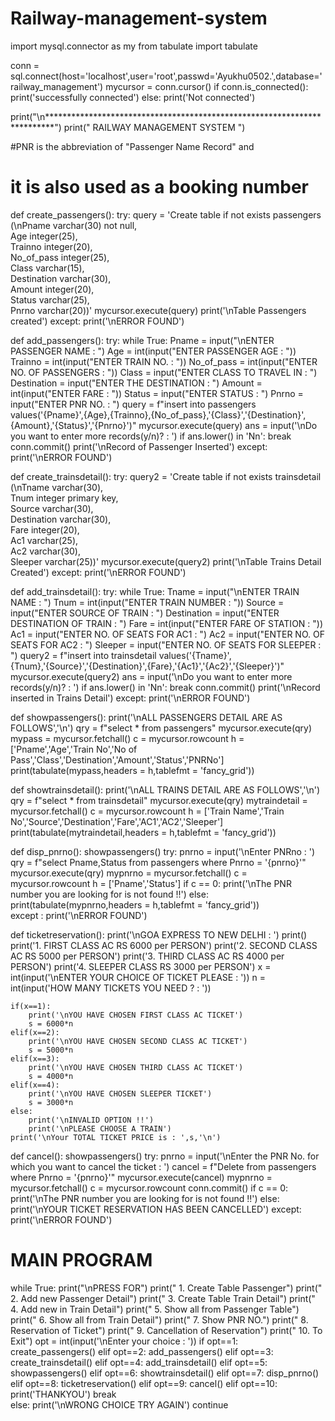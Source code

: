 # Railway-management-system
import mysql.connector as my
from tabulate import tabulate


conn = sql.connect(host='localhost',user='root',passwd='Ayukhu0502.',database='railway_management')
mycursor = conn.cursor() 
if conn.is_connected():
    print('successfully connected')
else:
    print('Not connected')

print("\n*************************************************************************")
print("                     RAILWAY MANAGEMENT SYSTEM         ")


#PNR is the abbreviation of "Passenger Name Record" and
# it is also used as a booking number
def create_passengers():
    try:
        query = 'Create table if not exists passengers\
                 (\nPname varchar(30) not null,\
                  Age integer(25),\
                  Trainno integer(20),\
                  No_of_pass integer(25),\
                  Class varchar(15),\
                  Destination varchar(30),\
                  Amount integer(20),\
                  Status varchar(25),\
                  Pnrno varchar(20))'
        mycursor.execute(query)
        print('\nTable Passengers created')
    except:
        print('\nERROR FOUND')


def add_passengers():
    try:
        while True:
            Pname = input("\nENTER PASSENGER NAME : ")
            Age = int(input("ENTER PASSENGER AGE : "))
            Trainno = int(input("ENTER TRAIN NO. : "))
            No_of_pass = int(input("ENTER NO. OF PASSENGERS : "))
            Class = input("ENTER CLASS TO TRAVEL IN : ")
            Destination = input("ENTER THE DESTINATION : ")
            Amount = int(input("ENTER FARE : "))
            Status = input("ENTER STATUS : ")
            Pnrno = input("ENTER PNR NO. : ")
            query = f"insert into passengers values('{Pname}',{Age},{Trainno},{No_of_pass},'{Class}','{Destination}',{Amount},'{Status}','{Pnrno}')"
            mycursor.execute(query)
            ans = input('\nDo you want to enter more records(y/n)? : ')
            if ans.lower() in 'Nn':
                break
        conn.commit()
        print('\nRecord of Passenger Inserted')
    except:
        print('\nERROR FOUND')
            

def create_trainsdetail():
    try:
        query2 = 'Create table if not exists trainsdetail\
                  (\nTname varchar(30),\
                   Tnum integer primary key,\
                   Source varchar(30),\
                   Destination varchar(30),\
                   Fare integer(20),\
                   Ac1 varchar(25),\
                   Ac2 varchar(30),\
                   Sleeper varchar(25))'
        mycursor.execute(query2)
        print('\nTable Trains Detail Created')
    except:
        print('\nERROR FOUND')


def add_trainsdetail():
    try:
        while True:
            Tname = input("\nENTER TRAIN NAME : ")
            Tnum = int(input("ENTER TRAIN NUMBER : "))
            Source = input("ENTER SOURCE OF TRAIN : ")
            Destination = input("ENTER DESTINATION OF TRAIN : ")
            Fare = int(input("ENTER FARE OF STATION : "))
            Ac1 = input("ENTER NO. OF SEATS FOR AC1 : ")
            Ac2 = input("ENTER NO. OF SEATS FOR AC2 : ")
            Sleeper = input("ENTER NO. OF SEATS FOR SLEEPER : ")
            query2 = f"insert into trainsdetail values('{Tname}',{Tnum},'{Source}','{Destination}',{Fare},'{Ac1}','{Ac2}','{Sleeper}')"
            mycursor.execute(query2)
            ans = input('\nDo you want to enter more records(y/n)? : ')
            if ans.lower() in 'Nn':
                break
        conn.commit()
        print('\nRecord inserted in Trains Detail')
    except:
        print('\nERROR FOUND')


def showpassengers():
    print('\nALL PASSENGERS DETAIL ARE AS FOLLOWS','\n')
    qry = f"select * from passengers" 
    mycursor.execute(qry)
    mypass = mycursor.fetchall()
    c = mycursor.rowcount
    h = ['Pname','Age','Train No','No of Pass','Class','Destination','Amount','Status','PNRNo']
    print(tabulate(mypass,headers = h,tablefmt = 'fancy_grid'))


def showtrainsdetail():
    print('\nALL TRAINS DETAIL ARE AS FOLLOWS','\n')
    qry = f"select * from trainsdetail" 
    mycursor.execute(qry)
    mytraindetail = mycursor.fetchall()
    c = mycursor.rowcount
    h = ['Train Name','Train No','Source','Destination','Fare','AC1','AC2','Sleeper']
    print(tabulate(mytraindetail,headers = h,tablefmt = 'fancy_grid'))


def disp_pnrno():
    showpassengers()
    try:
        pnrno = input('\nEnter PNRno : ')
        qry = f"select Pname,Status from passengers where Pnrno = '{pnrno}'" 
        mycursor.execute(qry)
        mypnrno = mycursor.fetchall()
        c = mycursor.rowcount
        h = ['Pname','Status']
        if c == 0:
            print('\nThe PNR number you are looking for is not found !!')
        else:
            print(tabulate(mypnrno,headers = h,tablefmt = 'fancy_grid'))      
    except :
        print('\nERROR FOUND')


def ticketreservation():
    print('\nGOA EXPRESS TO NEW DELHI : ')
    print()
    print('1. FIRST CLASS AC RS 6000 per PERSON')
    print('2. SECOND CLASS AC RS 5000 per PERSON')
    print('3. THIRD CLASS AC RS 4000 per PERSON')
    print('4. SLEEPER CLASS RS 3000 per PERSON')
    x = int(input('\nENTER YOUR CHOICE OF TICKET PLEASE : '))
    n = int(input('HOW MANY TICKETS YOU NEED ? : '))

    if(x==1):
        print('\nYOU HAVE CHOSEN FIRST CLASS AC TICKET')
        s = 6000*n
    elif(x==2):
        print('\nYOU HAVE CHOSEN SECOND CLASS AC TICKET')
        s = 5000*n
    elif(x==3):
        print('\nYOU HAVE CHOSEN THIRD CLASS AC TICKET')
        s = 4000*n
    elif(x==4):
        print('\nYOU HAVE CHOSEN SLEEPER TICKET')
        s = 3000*n
    else:
        print('\nINVALID OPTION !!')
        print('\nPLEASE CHOOSE A TRAIN')
    print('\nYour TOTAL TICKET PRICE is : ',s,'\n')


def cancel():
    showpassengers()
    try:
        pnrno = input('\nEnter the PNR No. for which you want to cancel the ticket : ')
        cancel = f"Delete from passengers where Pnrno = '{pnrno}'"
        mycursor.execute(cancel)
        mypnrno = mycursor.fetchall()
        c = mycursor.rowcount
        conn.commit()
        if c == 0:
            print('\nThe PNR number you are looking for is not found !!')
        else:
            print('\nYOUR TICKET RESERVATION HAS BEEN CANCELLED')
    except:
        print('\nERROR FOUND')


# MAIN PROGRAM
while True:
    print("\nPRESS     FOR")
    print("   1.     Create Table Passenger")
    print("   2.     Add new Passenger Detail")
    print("   3.     Create Table Train Detail")
    print("   4.     Add new in Train Detail")
    print("   5.     Show all from Passenger Table")
    print("   6.     Show all from Train Detail")
    print("   7.     Show PNR NO.")
    print("   8.     Reservation of Ticket")
    print("   9.     Cancellation of Reservation")
    print("   10.    To Exit")
    opt = int(input('\nEnter your choice : '))
    if opt==1:
        create_passengers()
    elif opt==2:
        add_passengers()
    elif opt==3:
        create_trainsdetail()
    elif opt==4:
        add_trainsdetail()
    elif opt==5:
        showpassengers()
    elif opt==6:
        showtrainsdetail()
    elif opt==7:
        disp_pnrno()
    elif opt==8:
        ticketreservation()
    elif opt==9:
        cancel()
    elif opt==10:
        print('THANKYOU')
        break    
    else:
        print('\nWRONG CHOICE TRY AGAIN')
        continue
        
